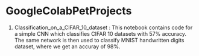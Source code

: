 # GoogleColabPetProjects
1. Classification_on_a_CIFAR_10_dataset : This notebook contains code for a simple CNN which classifies CIFAR 10 datasets with 57% accuracy. The same network is then used to classify MNIST handwritten digits dataset, where we get an accuray of 98%.
